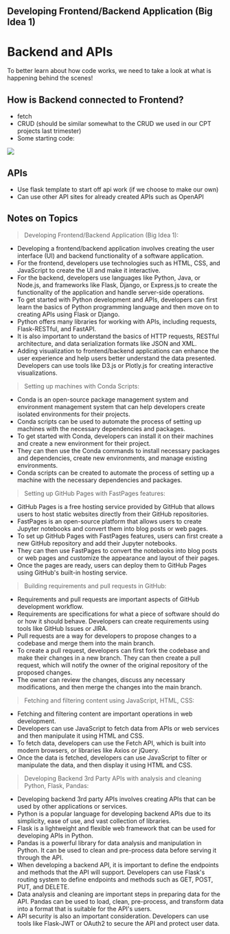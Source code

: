 <!-- THIS IS NOT FINISHED! THIS IS A FRAMEWORK USED TO ORGANIZE THE FOLLOWING INFOMATION-->
## Developing Frontend/Backend Application (Big Idea 1)
# Backend and APIs
To better learn about how code works, we need to take a look at what is happening behind the scenes!

## How is Backend connected to Frontend?
- fetch
- CRUD (should be similar somewhat to the CRUD we used in our CPT projects last trimester)
- Some starting code:

<img src="0.0.0.0:4001/startingcode.png">

<script>
    const resultContainer = document.getElementById("result");
    const url = "__(deployed backend)___"
    const create_fetch = url + '/create';
    const read_fetch = url + '/';
</script>

## APIs
- Use flask template to start off api work (if we choose to make our own)
- Can use other API sites for already created APIs such as OpenAPI

## Notes on Topics
> Developing Frontend/Backend Application (Big Idea 1):
- Developing a frontend/backend application involves creating the user interface (UI) and backend functionality of a software application.
- For the frontend, developers use technologies such as HTML, CSS, and JavaScript to create the UI and make it interactive.
- For the backend, developers use languages like Python, Java, or Node.js, and frameworks like Flask, Django, or Express.js to create the functionality of the application and handle server-side operations.
- To get started with Python development and APIs, developers can first learn the basics of Python programming language and then move on to creating APIs using Flask or Django.
- Python offers many libraries for working with APIs, including requests, Flask-RESTful, and FastAPI.
- It is also important to understand the basics of HTTP requests, RESTful architecture, and data serialization formats like JSON and XML.
- Adding visualization to frontend/backend applications can enhance the user experience and help users better understand the data presented. Developers can use tools like D3.js or Plotly.js for creating interactive visualizations.

> Setting up machines with Conda Scripts:
- Conda is an open-source package management system and environment management system that can help developers create isolated environments for their projects.
- Conda scripts can be used to automate the process of setting up machines with the necessary dependencies and packages.
- To get started with Conda, developers can install it on their machines and create a new environment for their project.
- They can then use the Conda commands to install necessary packages and dependencies, create new environments, and manage existing environments.
- Conda scripts can be created to automate the process of setting up a machine with the necessary dependencies and packages.

> Setting up GitHub Pages with FastPages features:
- GitHub Pages is a free hosting service provided by GitHub that allows users to host static websites directly from their GitHub repositories.
- FastPages is an open-source platform that allows users to create Jupyter notebooks and convert them into blog posts or web pages.
- To set up GitHub Pages with FastPages features, users can first create a new GitHub repository and add their Jupyter notebooks.
- They can then use FastPages to convert the notebooks into blog posts or web pages and customize the appearance and layout of their pages.
- Once the pages are ready, users can deploy them to GitHub Pages using GitHub's built-in hosting service.

> Building requirements and pull requests in GitHub:
- Requirements and pull requests are important aspects of GitHub development workflow.
- Requirements are specifications for what a piece of software should do or how it should behave. Developers can create requirements using tools like GitHub Issues or JIRA.
- Pull requests are a way for developers to propose changes to a codebase and merge them into the main branch.
- To create a pull request, developers can first fork the codebase and make their changes in a new branch. They can then create a pull request, which will notify the owner of the original repository of the proposed changes.
- The owner can review the changes, discuss any necessary modifications, and then merge the changes into the main branch.

> Fetching and filtering content using JavaScript, HTML, CSS:
- Fetching and filtering content are important operations in web development.
- Developers can use JavaScript to fetch data from APIs or web services and then manipulate it using HTML and CSS.
- To fetch data, developers can use the Fetch API, which is built into modern browsers, or libraries like Axios or jQuery.
- Once the data is fetched, developers can use JavaScript to filter or manipulate the data, and then display it using HTML and CSS.

> Developing Backend 3rd Party APIs with analysis and cleaning Python, Flask, Pandas:
- Developing backend 3rd party APIs involves creating APIs that can be used by other applications or services.
- Python is a popular language for developing backend APIs due to its simplicity, ease of use, and vast collection of libraries.
- Flask is a lightweight and flexible web framework that can be used for developing APIs in Python.
- Pandas is a powerful library for data analysis and manipulation in Python. It can be used to clean and pre-process data before serving it through the API.
- When developing a backend API, it is important to define the endpoints and methods that the API will support. Developers can use Flask's routing system to define endpoints and methods such as GET, POST, PUT, and DELETE.
- Data analysis and cleaning are important steps in preparing data for the API. Pandas can be used to load, clean, pre-process, and transform data into a format that is suitable for the API's users.
- API security is also an important consideration. Developers can use tools like Flask-JWT or OAuth2 to secure the API and protect user data.